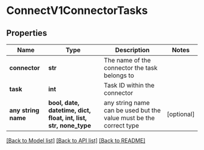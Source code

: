 # ConnectV1ConnectorTasks


## Properties
Name | Type | Description | Notes
------------ | ------------- | ------------- | -------------
**connector** | **str** | The name of the connector the task belongs to | 
**task** | **int** | Task ID within the connector | 
**any string name** | **bool, date, datetime, dict, float, int, list, str, none_type** | any string name can be used but the value must be the correct type | [optional]

[[Back to Model list]](../README.md#documentation-for-models) [[Back to API list]](../README.md#documentation-for-api-endpoints) [[Back to README]](../README.md)


